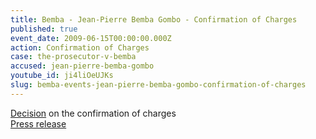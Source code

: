 ```yaml
---
title: Bemba - Jean-Pierre Bemba Gombo - Confirmation of Charges
published: true
event_date: 2009-06-15T00:00:00.000Z
action: Confirmation of Charges
case: the-prosecutor-v-bemba
accused: jean-pierre-bemba-gombo
youtube_id: ji4liOeUJKs
slug: bemba-events-jean-pierre-bemba-gombo-confirmation-of-charges
---
```



[Decision](https://www.icc-cpi.int/Pages/record.aspx?docNo=ICC-01/05-01/08-424  ) on the confirmation of charges
<br>[Press release](https://www.icc-cpi.int/Pages/item.aspx?name=20090615pr421)